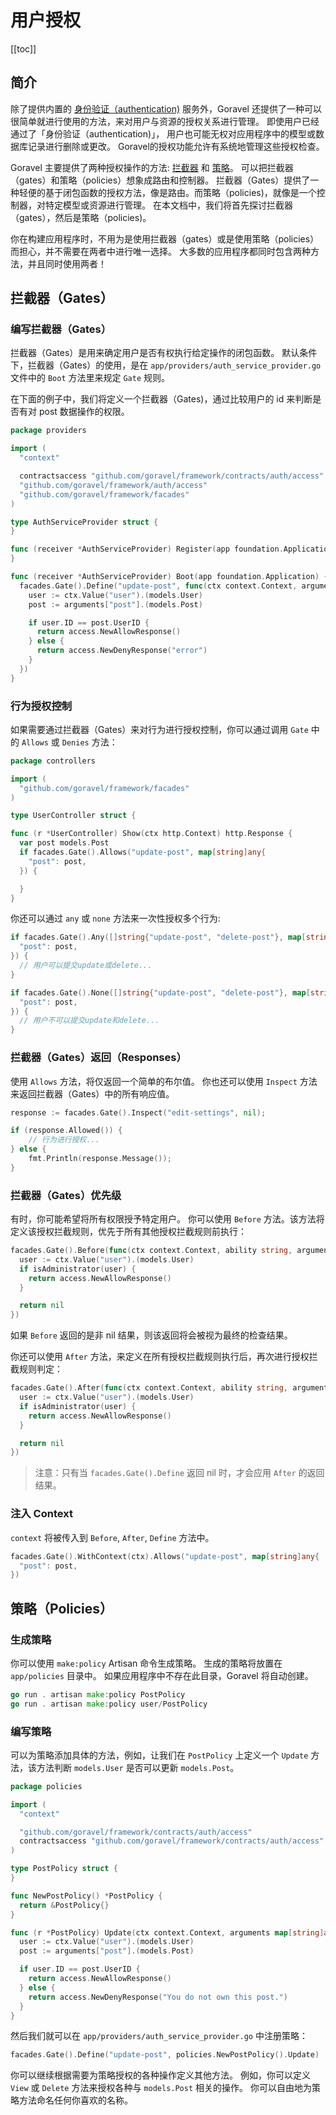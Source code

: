 # 用户授权

[[toc]]

## 简介

除了提供内置的 [身份验证（authentication)](./authentication.md) 服务外，Goravel 还提供了一种可以很简单就进行使用的方法，来对用户与资源的授权关系进行管理。 即使用户已经通过了「身份验证（authentication)」， 用户也可能无权对应用程序中的模型或数据库记录进行删除或更改。 Goravel的授权功能允许有系统地管理这些授权检查。

Goravel 主要提供了两种授权操作的方法: [拦截器](#拦截器（Gates）) 和 [策略](#策略（Policies）)。 可以把拦截器（gates）和策略（policies）想象成路由和控制器。 拦截器（Gates）提供了一种轻便的基于闭包函数的授权方法，像是路由。而策略（policies)，就像是一个控制器，对特定模型或资源进行管理。 在本文档中，我们将首先探讨拦截器（gates），然后是策略（policies)。

你在构建应用程序时，不用为是使用拦截器（gates）或是使用策略（policies）而担心，并不需要在两者中进行唯一选择。 大多数的应用程序都同时包含两种方法，并且同时使用两者！

## 拦截器（Gates）

### 编写拦截器（Gates）

拦截器（Gates）是用来确定用户是否有权执行给定操作的闭包函数。 默认条件下，拦截器（Gates）的使用，是在 `app/providers/auth_service_provider.go` 文件中的 `Boot` 方法里来规定 `Gate` 规则。

在下面的例子中，我们将定义一个拦截器（Gates)，通过比较用户的 id 来判断是否有对 post 数据操作的权限。

```go
package providers

import (
  "context"

  contractsaccess "github.com/goravel/framework/contracts/auth/access"
  "github.com/goravel/framework/auth/access"
  "github.com/goravel/framework/facades"
)

type AuthServiceProvider struct {
}

func (receiver *AuthServiceProvider) Register(app foundation.Application) {
}

func (receiver *AuthServiceProvider) Boot(app foundation.Application) {
  facades.Gate().Define("update-post", func(ctx context.Context, arguments map[string]any) contractsaccess.Response {
    user := ctx.Value("user").(models.User)
    post := arguments["post"].(models.Post)

    if user.ID == post.UserID {
      return access.NewAllowResponse()
    } else {
      return access.NewDenyResponse("error")
    }
  })
}
```

### 行为授权控制

如果需要通过拦截器（Gates）来对行为进行授权控制，你可以通过调用 `Gate` 中的 `Allows` 或 `Denies` 方法：

```go
package controllers

import (
  "github.com/goravel/framework/facades"
)

type UserController struct {

func (r *UserController) Show(ctx http.Context) http.Response {
  var post models.Post
  if facades.Gate().Allows("update-post", map[string]any{
    "post": post,
  }) {

  }
}
```

你还可以通过 `any` 或 `none` 方法来一次性授权多个行为:

```go
if facades.Gate().Any([]string{"update-post", "delete-post"}, map[string]any{
  "post": post,
}) {
  // 用户可以提交update或delete...
}

if facades.Gate().None([]string{"update-post", "delete-post"}, map[string]any{
  "post": post,
}) {
  // 用户不可以提交update和delete...
}
```

### 拦截器（Gates）返回（Responses）

使用 `Allows` 方法，将仅返回一个简单的布尔值。 你也还可以使用 `Inspect` 方法来返回拦截器（Gates）中的所有响应值。

```go
response := facades.Gate().Inspect("edit-settings", nil);

if (response.Allowed()) {
    // 行为进行授权...
} else {
    fmt.Println(response.Message());
}
```

### 拦截器（Gates）优先级

有时，你可能希望将所有权限授予特定用户。 你可以使用 `Before` 方法。该方法将定义该授权拦截规则，优先于所有其他授权拦截规则前执行：

```go
facades.Gate().Before(func(ctx context.Context, ability string, arguments map[string]any) contractsaccess.Response {
  user := ctx.Value("user").(models.User)
  if isAdministrator(user) {
    return access.NewAllowResponse()
  }

  return nil
})
```

如果 `Before` 返回的是非 nil 结果，则该返回将会被视为最终的检查结果。

你还可以使用 `After` 方法，来定义在所有授权拦截规则执行后，再次进行授权拦截规则判定：

```go
facades.Gate().After(func(ctx context.Context, ability string, arguments map[string]any, result contractsaccess.Response) contractsaccess.Response {
  user := ctx.Value("user").(models.User)
  if isAdministrator(user) {
    return access.NewAllowResponse()
  }

  return nil
})
```

> 注意：只有当 `facades.Gate().Define` 返回 nil 时，才会应用 `After` 的返回结果。

### 注入 Context

`context` 将被传入到 `Before`, `After`, `Define` 方法中。

```go
facades.Gate().WithContext(ctx).Allows("update-post", map[string]any{
  "post": post,
})
```

## 策略（Policies）

### 生成策略

你可以使用 `make:policy` Artisan 命令生成策略。 生成的策略将放置在 `app/policies` 目录中。 如果应用程序中不存在此目录，Goravel 将自动创建。

```go
go run . artisan make:policy PostPolicy
go run . artisan make:policy user/PostPolicy
```

### 编写策略

可以为策略添加具体的方法，例如，让我们在 `PostPolicy` 上定义一个 `Update` 方法，该方法判断 `models.User` 是否可以更新 `models.Post`。

```go
package policies

import (
  "context"

  "github.com/goravel/framework/contracts/auth/access"
  contractsaccess "github.com/goravel/framework/contracts/auth/access"
)

type PostPolicy struct {
}

func NewPostPolicy() *PostPolicy {
  return &PostPolicy{}
}

func (r *PostPolicy) Update(ctx context.Context, arguments map[string]any) contractsaccess.Response {
  user := ctx.Value("user").(models.User)
  post := arguments["post"].(models.Post)

  if user.ID == post.UserID {
    return access.NewAllowResponse()
  } else {
    return access.NewDenyResponse("You do not own this post.")
  }
}
```

然后我们就可以在 `app/providers/auth_service_provider.go` 中注册策略：

```go
facades.Gate().Define("update-post", policies.NewPostPolicy().Update)
```

你可以继续根据需要为策略授权的各种操作定义其他方法。 例如，你可以定义 `View` 或 `Delete` 方法来授权各种与 `models.Post` 相关的操作。 你可以自由地为策略方法命名任何你喜欢的名称。
